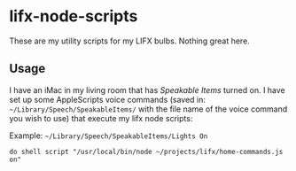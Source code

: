 lifx-node-scripts
=================

These are my utility scripts for my LIFX bulbs.  Nothing great here.

## Usage
I have an iMac in my living room that has _Speakable Items_ turned on.  I have set up some AppleScripts
voice commands (saved in: `~/Library/Speech/SpeakableItems/` with the file name of the voice command you
wish to use) that execute my lifx node scripts:

Example: `~/Library/Speech/SpeakableItems/Lights On`

```applescript
do shell script "/usr/local/bin/node ~/projects/lifx/home-commands.js on"
```
